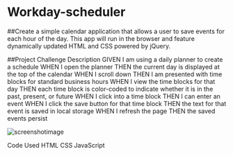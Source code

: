 # Workday-scheduler

##Create a simple calendar application that allows a user to save events for each hour of the day. This app will run in the browser and feature dynamically updated HTML and CSS powered by jQuery.

##Project Challenge Description
GIVEN I am using a daily planner to create a schedule WHEN I open the planner THEN the current day is displayed at the top of the calendar WHEN I scroll down THEN I am presented with time blocks for standard business hours WHEN I view the time blocks for that day THEN each time block is color-coded to indicate whether it is in the past, present, or future WHEN I click into a time block THEN I can enter an event WHEN I click the save button for that time block THEN the text for that event is saved in local storage WHEN I refresh the page THEN the saved events persist

![screenshotimage](https://user-images.githubusercontent.com/111473151/215247824-37ccab10-0925-4d2d-aa0b-b9615e85eb49.PNG)

Code Used
HTML CSS JavaScript